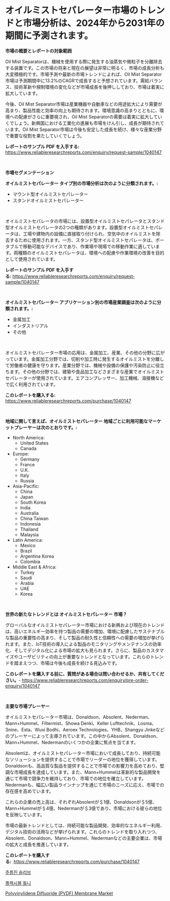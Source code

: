 <p><h1>オイルミストセパレーター市場のトレンドと市場分析は、2024年から2031年の期間に予測されます。</h1></p><p><strong>市場の概要とレポートの対象範囲</strong></p>
<p><p>Oil Mist Separatorは、機械を使用する際に発生する油蒸気や微粒子を分離除去する装置です。この市場の将来と現在の展望は非常に明るく、市場の成長分析も大変積極的です。市場予測や最新の市場トレンドによれば、Oil Mist Separator市場は予測期間中に13.2%のCAGRで成長すると予想されています。需給バランス、技術革新や規制環境の変化などが市場成長を後押ししており、市場は着実に拡大しています。</p><p>今後、Oil Mist Separator市場は産業機器や自動車などの用途拡大により需要が高まり、製品性能と効率の向上も期待されます。環境意識の高まりとともに、環境への配慮がさらに重要視され、Oil Mist Separatorの需要は着実に拡大していくでしょう。新興国における工業化の進展も市場をけん引し、成長が期待されています。Oil Mist Separator市場は今後も安定した成長を続け、様々な産業分野で重要な役割を果たしていくでしょう。</p></p>
<p><strong>レポートのサンプル PDF を入手する:</strong> <a href="https://www.reliableresearchreports.com/enquiry/request-sample/1040147">https://www.reliableresearchreports.com/enquiry/request-sample/1040147</a></p>
<p>&nbsp;</p>
<p><strong>市場セグメンテーション</strong></p>
<p><strong>オイルミストセパレーター タイプ別の市場分析は次のように分類されます。:</strong></p>
<p><ul><li>マウント型オイルミストセパレーター</li><li>スタンドオイルミストセパレーター</li></ul></p>
<p>&nbsp;</p>
<p><p>オイルミストセパレータの市場には、設置型オイルミストセパレータとスタンド型オイルミストセパレータの2つの種類があります。設置型オイルミストセパレータは、工場や建物内の設備に直接取り付けられ、空気中のオイルミストを除去するために使用されます。一方、スタンド型オイルミストセパレータは、ポータブルで移動可能なデバイスであり、作業場や現場での移動作業に適しています。両種類のオイルミストセパレータは、環境への配慮や作業環境の改善を目的として使用されています。</p></p>
<p><strong>レポートのサンプル PDF を入手する:</strong>&nbsp;<a href="https://www.reliableresearchreports.com/enquiry/request-sample/1040147">https://www.reliableresearchreports.com/enquiry/request-sample/1040147</a></p>
<p>&nbsp;</p>
<p><strong> オイルミストセパレーター アプリケーション別の市場産業調査は次のように分類されます。:</strong></p>
<p><ul><li>金属加工</li><li>インダストリアル</li><li>その他</li></ul></p>
<p>&nbsp;</p>
<p><p>オイルミストセパレーター市場の応用は、金属加工、産業、その他の分野に広がっています。金属加工分野では、切削や加工時に発生するオイルミストを分離して労働者の健康を守ります。産業分野では、機械や設備の保護や汚染防止に役立ちます。その他の分野では、建築や食品加工などさまざまな産業でオイルミストセパレーターが使用されています。エアコンプレッサー、加工機械、溶接機などで広く利用されています。</p></p>
<p><strong>このレポートを購入する:</strong>&nbsp; <a href="https://www.reliableresearchreports.com/purchase/1040147">https://www.reliableresearchreports.com/purchase/1040147</a></p>
<p>&nbsp;</p>
<p><strong>地域に関して言えば、オイルミストセパレーター 地域ごとに利用可能なマーケットプレーヤーは次のとおりです。:</strong></p>
<p><ul>
    <li>
        North America:
        <ul>
            <li>United States</li>
            <li>Canada</li>
        </ul>
    </li>
    <li>
        Europe:
        <ul>
            <li>Germany</li>
            <li>France</li>
            <li>U.K.</li>
            <li>Italy</li>
            <li>Russia</li>
        </ul>
    </li>
    <li>
        Asia-Pacific:
        <ul>
            <li>China</li>
            <li>Japan</li>
            <li>South Korea</li>
            <li>India</li>
            <li>Australia</li>
            <li>China Taiwan</li>
            <li>Indonesia</li>
            <li>Thailand</li>
            <li>Malaysia</li>
        </ul>
    </li>
    <li>
        Latin America:
        <ul>
            <li>Mexico</li>
            <li>Brazil</li>
            <li>Argentina Korea</li>
            <li>Colombia</li>
        </ul>
    </li>
    <li>
        Middle East & Africa:
        <ul>
            <li>Turkey</li>
            <li>Saudi</li>
            <li>Arabia</li>
            <li>UAE</li>
            <li>Korea</li>
        </ul>
    </li>
    </ul></p>
<p>&nbsp;</p>
<p><strong>世界の新たなトレンドとは オイルミストセパレーター 市場？</strong></p>
<p><p>グローバルなオイルミストセパレーター市場における新興および現在のトレンドは、高いエネルギー効率を持つ製品の需要の増加、環境に配慮したサステナブルな製品の重要性の高まり、そして製品の耐久性と信頼性への需要の増加が挙げられます。また、IoT技術の導入による製品のモニタリングやメンテナンスの効率化、そしてデジタル化による市場の拡大も見られます。さらに、製品のカスタマイズやユーザビリティの向上が重要なトレンドとなっています。これらのトレンドを踏まえつつ、市場は今後も成長を続ける見込みです。</p></p>
<p><strong>このレポートを購入する前に、質問がある場合は問い合わせるか、共有してください。</strong>- <a href="https://www.reliableresearchreports.com/enquiry/pre-order-enquiry/1040147">https://www.reliableresearchreports.com/enquiry/pre-order-enquiry/1040147</a></p>
<p>&nbsp;</p>
<p><strong>主要な市場プレーヤー</strong></p>
<p><p>オイルミストセパレーター市場は、Donaldson、Absolent、Nederman、Mann+Hummel、Filtermist、Showa Denki、Keller Lufttechnik、Losma、3nine、Esta、Wuxi Bodhi、Aeroex Technologies、YHB、Shangyu Jinkeなどのプレーヤーによって主導されています。この中からAbsolent、Donaldson、Mann+Hummel、Nedermanのいくつかの企業に焦点を当てます。</p><p>Absolentは、オイルミストセパレーター市場において成長しており、持続可能なソリューションを提供することで市場でリーダーの地位を獲得しています。Donaldsonも、高品質な製品を提供することで市場での影響力を高めており、堅調な市場成長を達成しています。また、Mann+Hummelは革新的な製品開発を通じて市場で競争力を維持しており、市場での地位を確立しています。Nedermanも、幅広い製品ラインナップを通じて市場のニーズに応え、市場での存在感を高めています。</p><p>これらの企業の売上高は、それぞれAbsolentが＄1億、Donaldsonが＄5億、Mann+Hummelが＄4億、Nedermanが＄3億であり、市場における彼らの地位を反映しています。</p><p>市場の最新トレンドとしては、持続可能な製品開発、効率的なエネルギー利用、デジタル技術の活用などが挙げられます。これらのトレンドを取り入れつつ、Absolent、Donaldson、Mann+Hummel、Nedermanなどの主要企業は、市場の拡大と成長を推進しています。</p></p>
<p><strong>このレポートを購入する:</strong>&nbsp;&nbsp;<a href="https://www.reliableresearchreports.com/purchase/1040147">https://www.reliableresearchreports.com/purchase/1040147</a></p>
<p><p><a href="https://medium.com/@anamurno/%EC%BB%A4%EB%9F%AC%EA%B2%8C%EC%9D%B4%ED%8A%B8-%EC%8A%AC%EB%A6%AC%EB%B8%8C-%EC%8B%9C%EC%9E%A5-%EA%B7%9C%EB%AA%A8-%EB%B0%8F-%EC%8B%9C%EC%9E%A5-%EB%8F%99%ED%96%A5-%EC%99%84%EC%A0%84%ED%95%9C-%EC%82%B0%EC%97%85-%EA%B0%9C%EC%9A%94-2024%EB%85%84%EB%B6%80%ED%84%B0-2031%EB%85%84-fee38d789c47">주름진 슬리브</a></p><p><a href="https://medium.com/@anamurno/%EC%9C%A0%EC%97%B0%ED%95%9C-%EC%B9%98%EC%95%84-%EB%B3%B4%EC%B2%A0-%EC%8B%9C%EC%9E%A5-%EB%B6%84%EC%84%9D-%EA%B8%80%EB%A1%9C%EB%B2%8C-%EC%82%B0%EC%97%85-%EC%A0%84%EB%A7%9D-%EB%B0%8F-%EC%98%88%EC%B8%A1-2024%EB%85%84%EB%B6%80%ED%84%B0-2031%EB%85%84%EA%B9%8C%EC%A7%80-f43b99c53a3c">플렉시블 틀니</a></p><p><a href="https://view.publitas.com/reportprime-1/polyvinylidene-difluoride-pvdf-membrane-market-size-growth-and-forecast-from-2023-2030/">Polyvinylidene Difluoride (PVDF) Membrane Market</a></p></p>